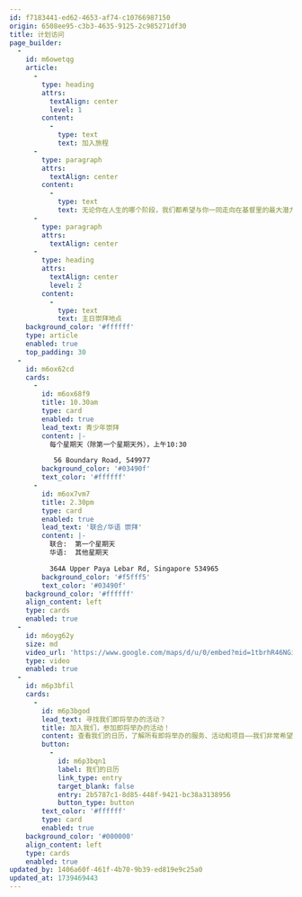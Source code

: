 ```yaml
---
id: f7183441-ed62-4653-af74-c10766987150
origin: 6508ee95-c3b3-4635-9125-2c985271df30
title: 计划访问
page_builder:
  -
    id: m6owetqg
    article:
      -
        type: heading
        attrs:
          textAlign: center
          level: 1
        content:
          -
            type: text
            text: 加入旅程
      -
        type: paragraph
        attrs:
          textAlign: center
        content:
          -
            type: text
            text: 无论你在人生的哪个阶段，我们都希望与你一同走向在基督里的最大潜力
      -
        type: paragraph
        attrs:
          textAlign: center
      -
        type: heading
        attrs:
          textAlign: center
          level: 2
        content:
          -
            type: text
            text: 主日崇拜地点
    background_color: '#ffffff'
    type: article
    enabled: true
    top_padding: 30
  -
    id: m6ox62cd
    cards:
      -
        id: m6ox68f9
        title: 10.30am
        type: card
        enabled: true
        lead_text: 青少年崇拜
        content: |-
          每个星期天（除第一个星期天外），上午10:30

           56 Boundary Road, 549977
        background_color: '#03490f'
        text_color: '#ffffff'
      -
        id: m6ox7vm7
        title: 2.30pm
        type: card
        enabled: true
        lead_text: '联合/华语 崇拜'
        content: |-
          联合:  第一个星期天
          华语:  其他星期天

          364A Upper Paya Lebar Rd, Singapore 534965
        background_color: '#f5fff5'
        text_color: '#03490f'
    background_color: '#ffffff'
    align_content: left
    type: cards
    enabled: true
  -
    id: m6oyg62y
    size: md
    video_url: 'https://www.google.com/maps/d/u/0/embed?mid=1tbrhR46NGiw3zvI7ptqqG0vwJntnbPw&ehbc=2E312F&noprof=1'
    type: video
    enabled: true
  -
    id: m6p3bfil
    cards:
      -
        id: m6p3bgod
        lead_text: 寻找我们即将举办的活动？
        title: 加入我们，参加即将举办的活动！
        content: 查看我们的日历，了解所有即将举办的服务、活动和项目——我们非常希望你能参与其中！
        button:
          -
            id: m6p3bqn1
            label: 我们的日历
            link_type: entry
            target_blank: false
            entry: 2b5787c1-8d85-448f-9421-bc38a3138956
            button_type: button
        text_color: '#ffffff'
        type: card
        enabled: true
    background_color: '#000000'
    align_content: left
    type: cards
    enabled: true
updated_by: 1406a60f-461f-4b70-9b39-ed819e9c25a0
updated_at: 1739469443
---
```

